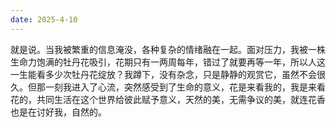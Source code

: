 ```yaml
---
date: 2025-4-10
---
```

就是说。当我被繁重的信息淹没，各种复杂的情绪融在一起。面对压力，我被一株生命力饱满的牡丹花吸引，花期只有一两周每年，错过了就要再等一年，所以人这一生能看多少次牡丹花绽放？我蹲下，没有杂念，只是静静的观赏它，虽然不会很久。但那一刻我进入了心流，突然感受到了生命的意义，花是来看我的，我是来看花的，共同生活在这个世界给彼此赋予意义，天然的美，无需争议的美，就连花香也是在讨好我，自然的。
